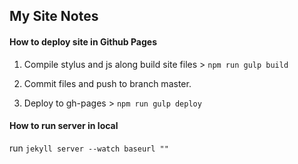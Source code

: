 ## My Site Notes


#### How to deploy site in Github Pages
1. Compile stylus and js along build site files > `npm run gulp build`

2. Commit files and push to branch master.

3. Deploy to gh-pages > `npm run gulp deploy`


#### How to run server in local
run `jekyll server --watch baseurl ""`
